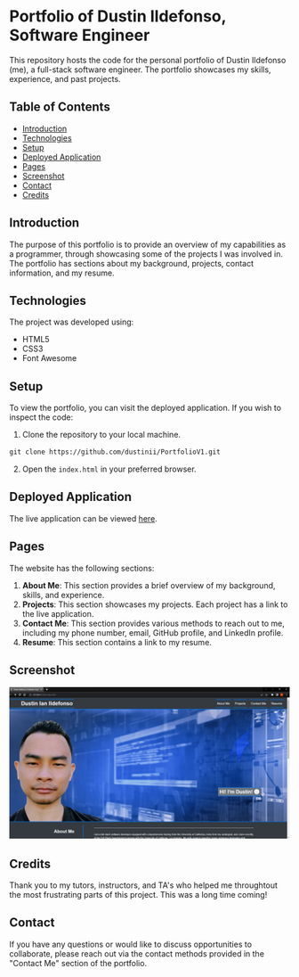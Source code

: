 # Portfolio of Dustin Ildefonso, Software Engineer

This repository hosts the code for the personal portfolio of Dustin Ildefonso (me), a full-stack software engineer. The portfolio showcases my skills, experience, and past projects.

## Table of Contents

- [Introduction](#introduction)
- [Technologies](#technologies)
- [Setup](#setup)
- [Deployed Application](#deployed-application)
- [Pages](#pages)
- [Screenshot](#screenshot)
- [Contact](#contact)
- [Credits](#credits)

## Introduction

The purpose of this portfolio is to provide an overview of my capabilities as a programmer, through showcasing some of the projects I was involved in. The portfolio has sections about my background, projects, contact information, and my resume.

## Technologies

The project was developed using:

- HTML5
- CSS3
- Font Awesome

## Setup

To view the portfolio, you can visit the deployed application. If you wish to inspect the code:
1. Clone the repository to your local machine.
```markdown
git clone https://github.com/dustinii/PortfolioV1.git
```
2. Open the `index.html` in your preferred browser.

## Deployed Application
The live application can be viewed [here](https://dustinii.github.io/PortfolioV1/).

## Pages

The website has the following sections:

1. **About Me**: This section provides a brief overview of my background, skills, and experience.
2. **Projects**: This section showcases my projects. Each project has a link to the live application.
3. **Contact Me**: This section provides various methods to reach out to me, including my phone number, email, GitHub profile, and LinkedIn profile.
4. **Resume**: This section contains a link to my resume.

## Screenshot

![Alt text](image.png)

## Credits
Thank you to my tutors, instructors, and TA's who helped me throughtout the most frustrating parts of this project. This was a long time coming!

## Contact

If you have any questions or would like to discuss opportunities to collaborate, please reach out via the contact methods provided in the "Contact Me" section of the portfolio.

